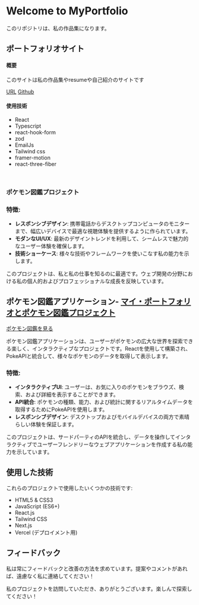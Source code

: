 # Welcome to MyPortfolio

このリポジトリは、私の作品集になります。

<h2>ポートフォリオサイト</h2>

<h4>概要</h4>
<p>このサイトは私の作品集やresumeや自己紹介のサイトです</p>

[URL](https://my-portfolio-drab-pi.vercel.app/)
[Github](https://github.com/ISAWASHUN/my-portfolio)

<h4>使用技術</h4>

- React
- Typescript
- react-hook-form
- zod
- EmailJs
- Tailwind css
- framer-motion
- react-three-fiber

<br>

### ポケモン図鑑プロジェクト

### 特徴:
- **レスポンシブデザイン**: 携帯電話からデスクトップコンピュータのモニターまで、幅広いデバイスで最適な視聴体験を提供するように作られています。
- **モダンなUI/UX**: 最新のデザイントレンドを利用して、シームレスで魅力的なユーザー体験を確保します。
- **技術ショーケース**: 様々な技術やフレームワークを使いこなす私の能力を示します。

このプロジェクトは、私と私の仕事を知るのに最適です。ウェブ開発の分野における私の個人的およびプロフェッショナルな成長を反映しています。

## **ポケモン図鑑アプリケーション**- [マイ・ポートフォリオとポケモン図鑑プロジェクト](#マイポートフォリオとポケモン図鑑プロジェクト)

[ポケモン図鑑を見る](https://pokedex-pearl-one.vercel.app/)

ポケモン図鑑アプリケーションは、ユーザーがポケモンの広大な世界を探索できる楽しく、インタラクティブなプロジェクトです。Reactを使用して構築され、PokeAPIと統合して、様々なポケモンのデータを取得して表示します。

### 特徴:
- **インタラクティブUI**: ユーザーは、お気に入りのポケモンをブラウズ、検索、および詳細を表示することができます。
- **API統合**: ポケモンの種類、能力、および統計に関するリアルタイムデータを取得するためにPokeAPIを使用します。
- **レスポンシブデザイン**: デスクトップおよびモバイルデバイスの両方で素晴らしい体験を保証します。

このプロジェクトは、サードパーティのAPIを統合し、データを操作してインタラクティブでユーザーフレンドリーなウェブアプリケーションを作成する私の能力を示しています。

## 使用した技術
これらのプロジェクトで使用したいくつかの技術です:

- HTML5 & CSS3
- JavaScript (ES6+)
- React.js
- Tailwind CSS
- Next.js
- Vercel (デプロイメント用)

## フィードバック
私は常にフィードバックと改善の方法を求めています。提案やコメントがあれば、遠慮なく私に連絡してください！

私のプロジェクトを訪問していただき、ありがとうございます。楽しんで探索してください！
